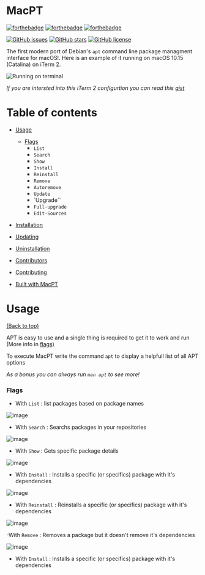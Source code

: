 # MacPT
[![forthebadge](https://forthebadge.com/images/badges/made-with-c-plus-plus.svg)](https://forthebadge.com)
[![forthebadge](https://forthebadge.com/images/badges/makes-people-smile.svg)](https://forthebadge.com)
[![forthebadge](http://forthebadge.com/images/badges/built-with-love.svg)](http://forthebadge.com)

[![GitHub issues](https://img.shields.io/github/issues/Official-polar-team/MacPT?style=for-the-badge)](https://github.com/Official-polar-team/MacPT/issues)
[![GitHub stars](https://img.shields.io/github/stars/Official-polar-team/MacPT?style=for-the-badge)](https://github.com/Official-polar-team/MacPT/stargazers)
[![GitHub license](https://img.shields.io/github/license/Official-polar-team/MacPT?style=for-the-badge)](https://github.com/Official-polar-team/MacPT/blob/master/COPYING)

The first modern port of Debian's ```apt``` command line package managment interface for macOS!. Here is an example of it running on macOS 10.15 (Catalina) on iTerm 2.

![Running on terminal](https://i.imgur.com/rwK4nFH.png)

*If you are intersted into this iTerm 2 configurtion you can read this [gist](https://lol.com)*

# Table of contents

- [Usage](#usage)
  - [Flags](#flags)
    - `List`
    - `Search`
    - `Show`
    - `Install` 
    - `Reinstall`
    - `Remove` 
    - `Autoremove`
    - `Update` 
    - `Upgrade``
    - `Full-upgrade`
    - `Edit-Sources`

- [Installation](#installation)
- [Updating](#updating)
- [Uninstallation](#uninstallation)
- [Contributors](#contributors)
- [Contributing](#contributing)
- [Built with MacPT](#buildwithmacpt)

# Usage

[(Back to top)](#table-of-contents)

APT is easy to use and a single thing is required to get it to work and run (More info in [flags)](#flags)

To execute MacPT write the command ```apt``` to display a helpfull list of all APT options

*As a bonus you can always run ```man apt``` to see more!*

### Flags 

- With `List` : list packages based on package names

![image]()

- With `Search` :  Searchs packages in your repositories

![image]()

- With `Show` : Gets specific package details

![image]()

- With `Install` : Installs a specific (or specifics) package with it's dependencies 

![image]()

- With `Reinstall` : Reinstalls a specific (or specifics) package with it's dependencies 

![image]()

-With `Remove` : Removes a package but it doesn't remove it's dependencies

![image]()

- With `Install` : Installs a specific (or specifics) package with it's dependencies 








